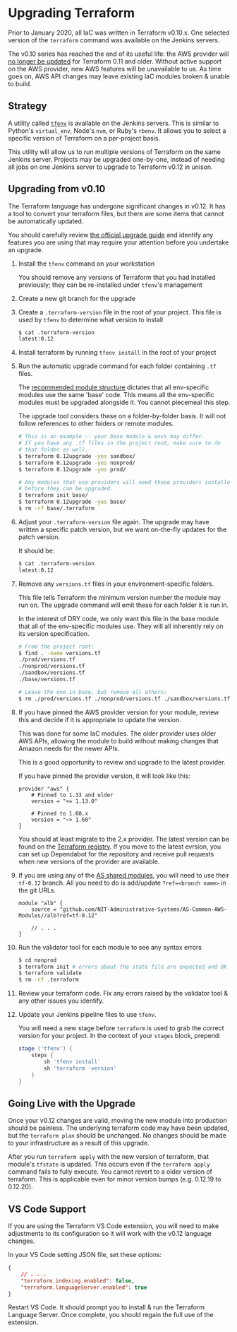 # Upgrading Terraform
Prior to January 2020, all IaC was written in Terraform v0.10.x. One selected version of the `terraform` command was available on the Jenkins servers.

The v0.10 series has reached the end of its useful life: the AWS provider will [no longer be updated](https://www.hashicorp.com/blog/deprecating-terraform-0-11-support-in-terraform-providers/) for Terraform 0.11 and older. Without active support on the AWS provider, new AWS features will be unavailable to us. As time goes on, AWS API changes may leave existing IaC modules broken & unable to build.

## Strategy
A utility called [`tfenv`](https://github.com/tfutils/tfenv) is available on the Jenkins servers. This is similar to Python's `virtual_env`, Node's `nvm`, or Ruby's `rbenv`. It allows you to select a specific version of Terraform on a per-project basis.

This utility will allow us to run multiple versions of Terraform on the same Jenkins server. Projects may be upgraded one-by-one, instead of needing all jobs on one Jenkins server to upgrade to Terraform v0.12 in unison.

## Upgrading from v0.10
The Terraform language has undergone significant changes in v0.12. It has a tool to convert your terraform files, but there are some items that cannot be automatically updated. 

You should carefully review [the official upgrade guide](https://www.terraform.io/upgrade-guides/0-12.html) and identify any features you are using that may require your attention before you undertake an upgrade.

1. Install the `tfenv` command on your workstation
    
    You should remove any versions of Terraform that you had installed previously; they can be re-installed under `tfenv`'s management

1. Create a new git branch for the upgrade

1. Create a `.terraform-version` file in the root of your project. This file is used by `tfenv` to determine what version to install

    ```sh
    $ cat .terraform-version
    latest:0.12
    ```

1. Install terraform by running `tfenv install` in the root of your project

1. Run the automatic upgrade command for each folder containing `.tf` files.

    The [recommended module structure](./as-tf-modules.md) dictates that all env-specific modules use the same 'base' code. This means all the env-specific modules must be upgraded alongside it. You cannot piecemeal this step.

    The upgrade tool considers these on a folder-by-folder basis. It will not follow references to other folders or remote modules.

    ```sh
    # This is an example -- your base module & envs may differ.
    # If you have any .tf files in the project root, make sure to do
    # that folder as well.
    $ terraform 0.12upgrade -yes sandbox/
    $ terraform 0.12upgrade -yes nonprod/
    $ terraform 0.12upgrade -yes prod/

    # Any modules that use providers will need those providers installed
    # before they can be upgraded.
    $ terraform init base/
    $ terraform 0.12upgrade -yes base/
    $ rm -rf base/.terraform
    ```

1. Adjust your `.terraform-version` file again. The upgrade may have written a specific patch version, but we want on-the-fly updates for the patch version.

    It should be:

    ```sh
    $ cat .terraform-version
    latest:0.12
    ```

1. Remove any `versions.tf` files in your environment-specific folders.

    This file tells Terraform the minimum version number the module may run on. The upgrade command will emit these for each folder it is run in.
    
    In the interest of DRY code, we only want this file in the base module that all of the env-specific modules use. They will all inherently rely on its version specification.

    ```sh
    # From the project root:
    $ find . -name versions.tf
    ./prod/versions.tf
    ./nonprod/versions.tf
    ./sandbox/versions.tf
    ./base/versions.tf

    # Leave the one in base, but remove all others:
    $ rm ./prod/versions.tf ./nonprod/versions.tf ./sandbox/versions.tf
    ```

1. If you have pinned the AWS provider version for your module, review this and decide if it is appropriate to update the version.

    This was done for some IaC modules. The older provider uses older AWS APIs, allowing the module to build without making changes that Amazon needs for the newer APIs.

    This is a good opportunity to review and upgrade to the latest provider.

    If you have pinned the provider version, it will look like this:

    ```hcl
    provider "aws" {
        # Pinned to 1.33 and older
        version = "<= 1.13.0"

        # Pinned to 1.60.x
        version = "~> 1.60"
    }
    ```

    You should at least migrate to the 2.x provider. The latest version can be found on the [Terraform registry](https://registry.terraform.io/providers/hashicorp/aws). If you move to the latest evrsion, you can set up Dependabot for the repository and receive pull requests when new versions of the provider are available.

1. If you are using any of the [AS shared modules](./available-modules.md), you will need to use their `tf-0.12` branch. All you need to do is add/update `?ref=<branch name>` in the git URLs.

    ```hcl
    module "alb" {
        source = "github.com/NIT-Administrative-Systems/AS-Common-AWS-Modules//alb?ref=tf-0.12"

        // . . .
    }
    ```

1. Run the validator tool for each module to see any syntax errors

    ```sh
    $ cd nonprod
    $ terraform init # errors about the state file are expected and OK
    $ terraform validate
    $ rm -rf .terraform
    ```

1. Review your terraform code. Fix any errors raised by the validator tool & any other issues you identify.

1. Update your Jenkins pipeline files to use `tfenv`.

    You will need a new stage before `terraform` is used to grab the correct version for your project. In the context of your `stages` block, prepend:

    ```groovy
    stage ('tfenv') {
        steps {
            sh 'tfenv install'
            sh 'terraform -version'
        }
    }
    ```

## Going Live with the Upgrade
Once your v0.12 changes are valid, moving the new module into production should be painless. The underlying terraform code may have been updated, but the `terraform plan` should be unchanged. No changes should be made to your infrastructure as a result of this upgrade.

After you run `terraform apply` with the new version of terraform, that module's `tfstate` is updated. This occurs even if the `terraform apply` command fails to fully execute. You cannot revert to a older version of terraform. This is applicable even for minor version bumps (e.g. 0.12.19 to 0.12.20).

## VS Code Support
If you are using the Terraform VS Code extension, you will need to make adjustments to its configuration so it will work with the v0.12 language changes.

In your VS Code setting JSON file, set these options:

```json
{
    // . . .
    "terraform.indexing.enabled": false,
    "terraform.languageServer.enabled": true
}
```

Restart VS Code. It should prompt you to install & run the Terraform Language Server. Once complete, you should regain the full use of the extension.